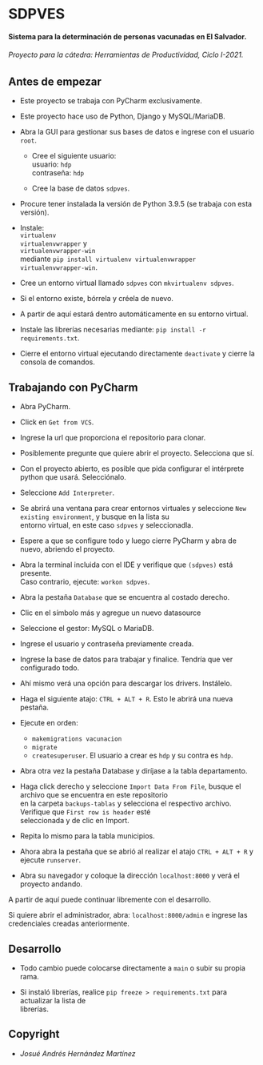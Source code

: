 # SDPVES

#### Sistema para la determinación de personas vacunadas en El Salvador.

###### Proyecto para la cátedra: _Herramientas de Productividad, Ciclo I-2021._

## Antes de empezar

* Este proyecto se trabaja con PyCharm exclusivamente.

* Este proyecto hace uso de Python, Django y MySQL/MariaDB.


* Abra la GUI para gestionar sus bases de datos e ingrese con el usuario `root`.
    * Cree el siguiente usuario:  
      usuario: `hdp`  
      contraseña: `hdp`

    * Cree la base de datos `sdpves`.


* Procure tener instalada la versión de Python 3.9.5 (se trabaja con esta versión).


* Instale:  
  `virtualenv`  
  `virtualenvwrapper` y  
  `virtualenvwrapper-win`  
  mediante `pip install virtualenv virtualenvwrapper virtualenvwrapper-win`.


* Cree un entorno virtual llamado `sdpves` con `mkvirtualenv sdpves`.


* Si el entorno existe, bórrela y créela de nuevo.


* A partir de aquí estará dentro automáticamente en su entorno virtual.


* Instale las librerías necesarias mediante: `pip install -r requirements.txt`.


* Cierre el entorno virtual ejecutando directamente `deactivate` y cierre la consola de comandos.

## Trabajando con PyCharm

* Abra PyCharm.


* Click en `Get from VCS`.


* Ingrese la url que proporciona el repositorio para clonar.


* Posiblemente pregunte que quiere abrir el proyecto. Selecciona que sí.


* Con el proyecto abierto, es posible que pida configurar el intérprete python que usará. Selecciónalo.


* Seleccione `Add Interpreter`.


* Se abrirá una ventana para crear entornos virtuales y seleccione `New existing environment`, y busque en la lista su  
  entorno virtual, en este caso `sdpves` y seleccionadla.


* Espere a que se configure todo y luego cierre PyCharm y abra de nuevo, abriendo el proyecto.


* Abra la terminal incluida con el IDE y verifique que `(sdpves)` está presente.  
  Caso contrario, ejecute: `workon sdpves`.


* Abra la pestaña `Database` que se encuentra al costado derecho.


* Clic en el símbolo más y agregue un nuevo datasource


* Seleccione el gestor: MySQL o MariaDB.


* Ingrese el usuario y contraseña previamente creada.


* Ingrese la base de datos para trabajar y finalice. Tendría que ver configurado todo.


* Ahí mismo verá una opción para descargar los drivers. Instálelo.


* Haga el siguiente atajo: `CTRL + ALT + R`. Esto le abrirá una nueva pestaña.


* Ejecute en orden:
    * `makemigrations vacunacion`
    * `migrate`
    * `createsuperuser`. El usuario a crear es `hdp` y su contra es `hdp`.


* Abra otra vez la pestaña Database y diríjase a la tabla departamento.


* Haga click derecho y seleccione `Import Data From File`, busque el archivo que se encuentra en este repositorio  
  en la carpeta `backups-tablas` y selecciona el respectivo archivo. Verifique que `First row is header` esté  
  seleccionada y de clic en Import.


* Repita lo mismo para la tabla municipios.


* Ahora abra la pestaña que se abrió al realizar el atajo `CTRL + ALT + R` y ejecute `runserver`.


* Abra su navegador y coloque la dirección `localhost:8000` y verá el proyecto andando.

A partir de aquí puede continuar libremente con el desarrollo.

Si quiere abrir el administrador, abra: `localhost:8000/admin` e ingrese las credenciales creadas anteriormente.

## Desarrollo

* Todo cambio puede colocarse directamente a `main` o subir su propia rama.


* Si instaló librerías, realice `pip freeze > requirements.txt` para actualizar la lista de  
  librerías.

## Copyright

* _Josué Andrés Hernández Martínez_
